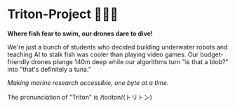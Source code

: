 # Triton-Project 🌊🦈🤖

**Where fish fear to swim, our drones dare to dive!**

We're just a bunch of students who decided building underwater robots and teaching AI to stalk fish was cooler than playing video games. Our budget-friendly drones plunge 140m deep while our algorithms turn "is that a blob?" into "that's definitely a tuna."

*Making marine research accessible, one byte at a time.*

The pronunciation of "Triton" is /toɾiton/(トリトン)
